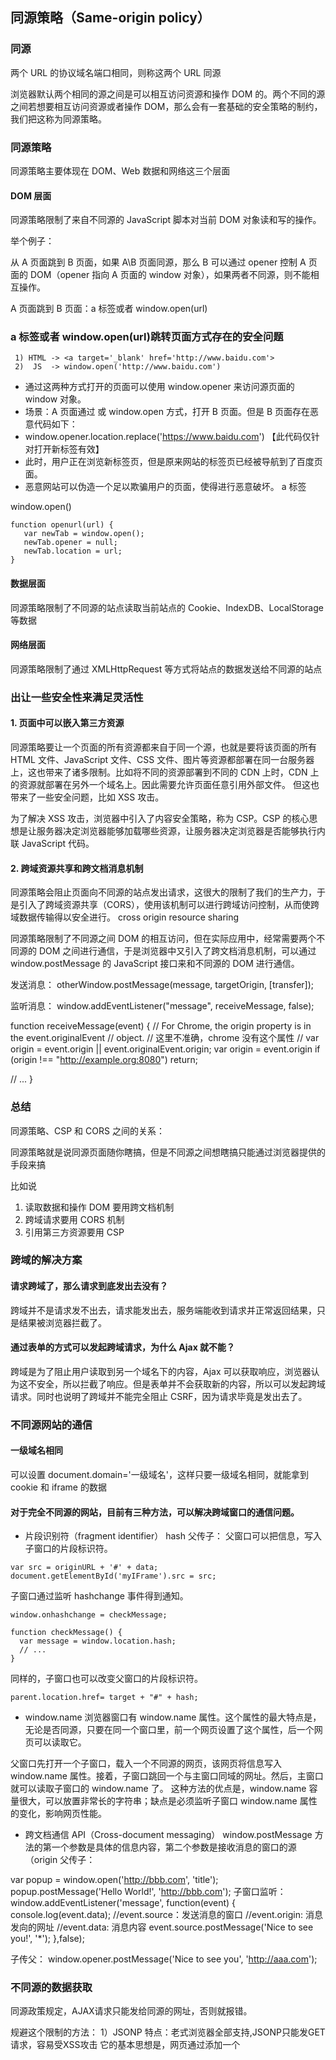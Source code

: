 ## 同源策略（Same-origin policy）

### 同源

两个 URL 的协议域名端口相同，则称这两个 URL 同源

浏览器默认两个相同的源之间是可以相互访问资源和操作 DOM 的。两个不同的源之间若想要相互访问资源或者操作 DOM，那么会有一套基础的安全策略的制约，我们把这称为同源策略。

### 同源策略

同源策略主要体现在 DOM、Web 数据和网络这三个层面

#### DOM 层面

同源策略限制了来自不同源的 JavaScript 脚本对当前 DOM 对象读和写的操作。

举个例子：

从 A 页面跳到 B 页面，如果 A\B 页面同源，那么 B 可以通过 opener 控制 A 页面的 DOM（opener 指向 A 页面的 window 对象），如果两者不同源，则不能相互操作。

A 页面跳到 B 页面：a 标签或者 window.open(url)

### a 标签或者 window.open(url)跳转页面方式存在的安全问题

```
 1) HTML -> <a target='_blank' href='http://www.baidu.com'>
 2)  JS  -> window.open('http://www.baidu.com')
```

- 通过这两种方式打开的页面可以使用 window.opener 来访问源页面的 window 对象。
- 场景：A 页面通过 <a> 或 window.open 方式，打开 B 页面。但是 B 页面存在恶意代码如下：
- window.opener.location.replace('https://www.baidu.com') 【此代码仅针对打开新标签有效】
- 此时，用户正在浏览新标签页，但是原来网站的标签页已经被导航到了百度页面。
- 恶意网站可以伪造一个足以欺骗用户的页面，使得进行恶意破坏。
a 标签
<!-- 
  通过 rel 属性进行控制：
  noopener：会将 window.opener 置空，从而源标签页不会进行跳转（存在浏览器兼容问题）
  noreferrer：兼容老浏览器/火狐。禁用HTTP头部Referer属性（后端方式）。
  nofollow：SEO权重优化，

<a target="_blank" href="" rel="noopener noreferrer nofollow">a 标签跳转 url</a>
-->
window.open()

```
function openurl(url) {
   var newTab = window.open();
   newTab.opener = null;
   newTab.location = url;
}
```

#### 数据层面

同源策略限制了不同源的站点读取当前站点的 Cookie、IndexDB、LocalStorage 等数据

#### 网络层面

同源策略限制了通过 XMLHttpRequest 等方式将站点的数据发送给不同源的站点

### 出让一些安全性来满足灵活性

#### 1. 页面中可以嵌入第三方资源

同源策略要让一个页面的所有资源都来自于同一个源，也就是要将该页面的所有 HTML 文件、JavaScript 文件、CSS 文件、图片等资源都部署在同一台服务器上，这也带来了诸多限制。比如将不同的资源部署到不同的 CDN 上时，CDN 上的资源就部署在另外一个域名上。因此需要允许页面任意引用外部文件。
但这也带来了一些安全问题，比如 XSS 攻击。

为了解决 XSS 攻击，浏览器中引入了内容安全策略，称为 CSP。CSP 的核心思想是让服务器决定浏览器能够加载哪些资源，让服务器决定浏览器是否能够执行内联 JavaScript 代码。

#### 2. 跨域资源共享和跨文档消息机制

同源策略会阻止页面向不同源的站点发出请求，这很大的限制了我们的生产力，于是引入了跨域资源共享（CORS），使用该机制可以进行跨域访问控制，从而使跨域数据传输得以安全进行。
cross origin resource sharing

同源策略限制了不同源之间 DOM 的相互访问，但在实际应用中，经常需要两个不同源的 DOM 之间进行通信，于是浏览器中又引入了跨文档消息机制，可以通过 window.postMessage 的 JavaScript 接口来和不同源的 DOM 进行通信。

发送消息：
otherWindow.postMessage(message, targetOrigin, [transfer]);

监听消息：
window.addEventListener("message", receiveMessage, false);

function receiveMessage(event)
{
// For Chrome, the origin property is in the event.originalEvent
// object.
// 这里不准确，chrome 没有这个属性
// var origin = event.origin || event.originalEvent.origin;
var origin = event.origin
if (origin !== "http://example.org:8080")
return;

// ...
}

### 总结

同源策略、CSP 和 CORS 之间的关系：

同源策略就是说同源页面随你瞎搞，但是不同源之间想瞎搞只能通过浏览器提供的手段来搞

比如说

1. 读取数据和操作 DOM 要用跨文档机制
2. 跨域请求要用 CORS 机制
3. 引用第三方资源要用 CSP

### 跨域的解决方案

#### 请求跨域了，那么请求到底发出去没有？

跨域并不是请求发不出去，请求能发出去，服务端能收到请求并正常返回结果，只是结果被浏览器拦截了。

#### 通过表单的方式可以发起跨域请求，为什么 Ajax 就不能？

跨域是为了阻止用户读取到另一个域名下的内容，Ajax 可以获取响应，浏览器认为这不安全，所以拦截了响应。但是表单并不会获取新的内容，所以可以发起跨域请求。同时也说明了跨域并不能完全阻止 CSRF，因为请求毕竟是发出去了。

### 不同源网站的通信

#### 一级域名相同

可以设置 document.domain='一级域名'，这样只要一级域名相同，就能拿到 cookie 和 iframe 的数据

#### 对于完全不同源的网站，目前有三种方法，可以解决跨域窗口的通信问题。

- 片段识别符（fragment identifier） hash
  父传子：
  父窗口可以把信息，写入子窗口的片段标识符。

```
var src = originURL + '#' + data;
document.getElementById('myIFrame').src = src;
```

子窗口通过监听 hashchange 事件得到通知。

```
window.onhashchange = checkMessage;

function checkMessage() {
  var message = window.location.hash;
  // ...
}
```

同样的，子窗口也可以改变父窗口的片段标识符。

```
parent.location.href= target + "#" + hash;
```

- window.name
  浏览器窗口有 window.name 属性。这个属性的最大特点是，无论是否同源，只要在同一个窗口里，前一个网页设置了这个属性，后一个网页可以读取它。

父窗口先打开一个子窗口，载入一个不同源的网页，该网页将信息写入 window.name 属性。接着，子窗口跳回一个与主窗口同域的网址。然后，主窗口就可以读取子窗口的 window.name 了。
这种方法的优点是，window.name 容量很大，可以放置非常长的字符串；缺点是必须监听子窗口 window.name 属性的变化，影响网页性能。

- 跨文档通信 API（Cross-document messaging）
  window.postMessage 方法的第一个参数是具体的信息内容，第二个参数是接收消息的窗口的源（origin
  父传子：

var popup = window.open('http://bbb.com', 'title');
popup.postMessage('Hello World!', 'http://bbb.com');
子窗口监听：
window.addEventListener('message', function(event) {
console.log(event.data);
//event.source：发送消息的窗口
//event.origin: 消息发向的网址
//event.data: 消息内容
  event.source.postMessage('Nice to see you!', '*');
},false);

子传父：
window.opener.postMessage('Nice to see you', 'http://aaa.com');

### 不同源的数据获取
同源政策规定，AJAX请求只能发给同源的网址，否则就报错。

规避这个限制的方法：
1）JSONP
特点：老式浏览器全部支持,JSONP只能发GET请求，容易受XSS攻击
它的基本思想是，网页通过添加一个<script>元素，向服务器请求JSON数据，这种做法不受同源政策限制；服务器收到请求后，将数据放在一个指定名字的回调函数里传回来。<script>元素请求的脚本，直接作为代码运行。这时，只要浏览器定义了回调函数函数，该函数就会立即调用。作为参数的JSON数据被视为JavaScript对象，而不是字符串，因此避免了使用JSON.parse的步骤
2）WebSocket
WebSocket是一种通信协议，使用ws://（非加密）和wss://（加密）作为协议前缀。该协议不实行同源政策，只要服务器支持，就可以通过它进行跨源通信。

Websocket是HTML5的一个持久化的协议，它实现了浏览器与服务器的全双工通信，同时也是跨域的一种解决方案。WebSocket和HTTP都是应用层协议，都基于 TCP 协议。但是 WebSocket 是一种双向通信协议，在建立连接之后，WebSocket 的 server 与 client 都能主动向对方发送或接收数据。同时，WebSocket 在建立连接时需要借助 HTTP 协议，连接建立好了之后 client 与 server 之间的双向通信就与 HTTP 无关了。
原生WebSocket API使用起来不太方便，我们使用Socket.io，它很好地封装了webSocket接口，提供了更简单、灵活的接口，也对不支持webSocket的浏览器提供了向下兼容。


```
GET /chat HTTP/1.1
Host: server.example.com
Upgrade: websocket
Connection: Upgrade
Sec-WebSocket-Key: x3JJHMbDL1EzLkh9GBhXDw==
Sec-WebSocket-Protocol: chat, superchat
Sec-WebSocket-Version: 13
Origin: http://example.com
```
上面代码中，有一个字段是Origin，表示该请求的请求源（origin），即发自哪个域名。

正是因为有了Origin这个字段，所以WebSocket才没有实行同源政策。因为服务器可以根据这个字段，判断是否许可本次通信。如果该域名在白名单内，服务器就会做出如下回应。
```
HTTP/1.1 101 Switching Protocols
Upgrade: websocket
Connection: Upgrade
Sec-WebSocket-Accept: HSmrc0sMlYUkAGmm5OPpG2HaGWk=
Sec-WebSocket-Protocol: chat
```
3）CORS
"跨域资源共享"（Cross-origin resource sharing）
CORS需要浏览器和服务器同时支持。目前，所有浏览器都支持该功能，IE浏览器不能低于IE10
整个CORS通信过程，都是浏览器自动完成，不需要用户参与。对于开发者来说，CORS通信与同源的AJAX通信没有差别，代码完全一样。浏览器一旦发现AJAX请求跨源，就会自动添加一些附加的头信息，有时还会多出一次附加的请求，但用户不会有感觉。
实现CORS通信的关键是服务器。只要服务器实现了CORS接口，就可以跨源通信
### 两种请求
分为简单请求和非简单请求，浏览器对这两种请求的处理，是不一样的。
#### 简单请求
符合以下两种条件的属于简单请求
1)请求方法是get/post/head
2)HTTP的头信息不超出以下几种字段：
Accept
Accept-Language
Content-Language
Last-Event-ID
Content-Type：只限于三个值application/x-www-form-urlencoded、multipart/form-data、text/plain

如果Origin指定的源，不在许可范围内，服务器会返回一个正常的HTTP回应。浏览器发现，这个回应的头信息没有包含Access-Control-Allow-Origin字段，就知道出错了，从而抛出一个错误，被XMLHttpRequest的onerror回调函数捕获。注意，这种错误无法通过状态码识别，因为HTTP回应的状态码有可能是200。

如果Origin指定的域名在许可范围内，服务器返回的响应，会多出几个头信息字段

Access-Control-Allow-Origin: http://api.bob.com
必须字段，它的值要么是请求时Origin字段的值，要么是一个*，表示接受任意域名的请求
Access-Control-Allow-Credentials: true
可选字段，它的值是一个布尔值，表示是否允许发送Cookie。默认情况下，Cookie不包括在CORS请求之中。设为true，即表示服务器明确许可，Cookie可以包含在请求中，一起发给服务器。这个值也只能设为true，如果服务器不要浏览器发送Cookie，删除该字段即可。
Access-Control-Expose-Headers: FooBar
可选字段，XMLHttpRequest对象的getResponseHeader()方法只能拿到6个基本字段：Cache-Control、Content-Language、Content-Type、Expires、Last-Modified、Pragma。如果想拿到其他字段，就必须在Access-Control-Expose-Headers里面指定
### withCredentials 属性
CORS请求默认不发送Cookie和HTTP认证信息。如果要把Cookie发到服务器，一方面要服务器同意，指定Access-Control-Allow-Credentials字段。
如果要发送Cookie，Access-Control-Allow-Origin就不能设为星号，必须指定明确的、与请求网页一致的域名。

### 非简单请求
非简单请求的CORS请求，会在正式通信之前，增加一次HTTP查询请求，称为"预检"请求（preflight）
#### 预检请求
 option 方法
浏览器先询问服务器，当前网页所在的域名是否在服务器的许可名单之中，以及可以使用哪些HTTP动词和头信息字段。只有得到肯定答复，浏览器才会发出正式的XMLHttpRequest请求，否则就报错。
1）Access-Control-Request-Method

该字段是必须的，用来列出浏览器的CORS请求会用到哪些HTTP方法，上例是PUT
2）Access-Control-Request-Headers

该字段是一个逗号分隔的字符串，指定浏览器CORS请求会额外发送的头信息字段，上例是X-Custom-Header。
#### 预检请求的回应
Origin、Access-Control-Request-Method和Access-Control-Request-Headers字段以后，确认允许跨源请求，就可以做出回应。
如果服务器否定了"预检"请求，会返回一个正常的HTTP回应，但是没有任何CORS相关的头信息字段。这时，浏览器就会认定，服务器不同意预检请求，因此触发一个错误，被XMLHttpRequest对象的onerror回调函数捕获。控制台会打印出如下的报错信息。
```
XMLHttpRequest cannot load http://api.alice.com.
Origin http://api.bob.com is not allowed by Access-Control-Allow-Origin.
```
（1）Access-Control-Allow-Methods
必需，它的值是逗号分隔的一个字符串.注意，返回的是所有支持的方法，而不单是浏览器请求的那个方法。这是为了避免多次"预检"请
（2）Access-Control-Allow-Headers
如果浏览器请求包括Access-Control-Request-Headers字段，则Access-Control-Allow-Headers字段是必需的。它也是一个逗号分隔的字符串，表明服务器支持的所有头信息字段，不限于浏览器在"预检"中请求的字段。
（3）Access-Control-Allow-Credentials
（4）Access-Control-Max-Age
用来指定本次预检请求的有效期，单位为秒。有效期间，不用发出另一条预检请求。

####  浏览器的正常请求和回应
一旦服务器通过了"预检"请求，以后每次浏览器正常的CORS请求，就都跟简单请求一样，会有一个Origin头信息字段。服务器的回应，也都会有一个Access-Control-Allow-Origin头信息字段。

下面是"预检"请求之后，浏览器的正常CORS请求。
### cors和jsonp方法跨域的对比
JSONP只支持GET请求，CORS支持所有类型的HTTP请求。JSONP的优势在于支持老式浏览器，以及可以向不支持CORS的网站请求数据。


### 服务器代理（浏览器请求同源服务器，再由后者请求外部服务）
请求同源服务器，通过该服务器转发请求至目标服务器，得到结果后再转发给前端
服务器代理'http-proxy-middleware'中间件
```
const express = require('express');
const app = express();
const { createProxyMiddleware:proxy } = require('http-proxy-middleware')
//静态文件
app.use(express.static(__dirname+'/dist'))
app.use('/user',proxy({
  target:'http://localhost:4000'
}))
app.listen(8080)
```








